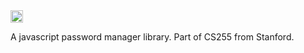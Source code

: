 <a href='https://www.recurse.com' title='Made with love at the Recurse Center'>
<img src='https://cloud.githubusercontent.com/assets/2883345/11325206/336ea5f4-9150-11e5-9e90-d86ad31993d8.png' height='20px'/></a>

A javascript password manager library. Part of CS255 from Stanford.
